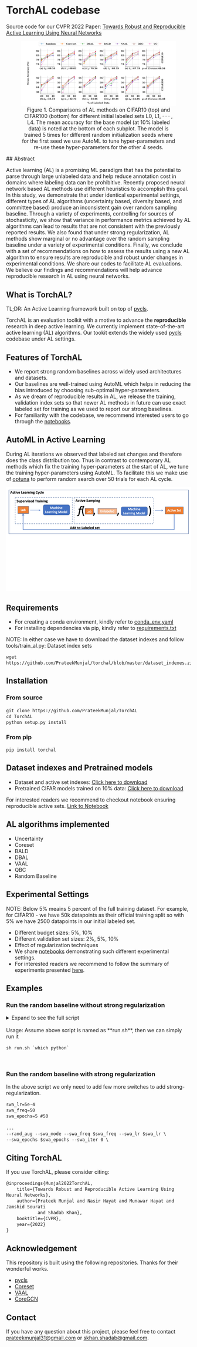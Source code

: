 # TorchAL codebase

Source code for our CVPR 2022 Paper: [Towards Robust and Reproducible Active Learning Using Neural Networks](https://arxiv.org/abs/2002.09564)

<figure>

<img src="https://raw.githubusercontent.com/PrateekMunjal/TorchAL/master/paper_images/cifar_five_lSet_statistics_latest_wo_cog_HR.png" alt="cifar_five_lSet_statistics_latest_wo_cog"/>
<figcaption align = "center">Figure 1. Comparisons of AL methods on CIFAR10 (top) and CIFAR100 (bottom) for different initial labeled sets L0, L1, · · · , L4. The mean accuracy for the base model (at 10% labeled data) is noted at the bottom of each subplot. The model is trained 5 times for different random initialization seeds where for the first seed we use AutoML to tune hyper-parameters and re-use these hyper-parameters for the other 4 seeds.</figcaption>
</figure>
## Abstract

Active learning (AL) is a promising ML paradigm that has the potential to parse through large unlabeled data 
and help reduce annotation cost in domains where labeling data can be prohibitive. Recently proposed neural 
network based AL methods use different heuristics to accomplish this goal. In this study, we demonstrate that 
under identical experimental settings, different types of AL algorithms (uncertainty based, diversity based, 
and committee based) produce an inconsistent gain over random sampling baseline. Through a variety of 
experiments, controlling for sources of stochasticity, we show that variance in performance metrics achieved 
by AL algorithms can lead to results that are not consistent with the previously reported results. We also 
found that under strong regularization, AL methods show marginal or no advantage over the random sampling 
baseline under a variety of experimental conditions. Finally, we conclude with a set of recommendations on 
how to assess the results using a new AL algorithm to ensure results are reproducible and robust under 
changes in experimental conditions. We share our codes to facilitate AL evaluations. We believe our findings 
and recommendations will help advance reproducible research in AL using neural networks.

## What is TorchAL?

TL;DR: An Active Learning framework built on top of [pycls](https://github.com/facebookresearch/pycls).

TorchAL is an evaluation toolkit with a motive to advance the **reproducible** research in deep active learning. We currently implement state-of-the-art 
active learning (AL) algorithms. Our tookit extends the widely used [pycls](https://github.com/facebookresearch/pycls) codebase under AL settings.

## Features of TorchAL

* We report strong random baselines across widely used architectures and datasets.
* Our baselines are well-trained using AutoML which helps in reducing the bias introduced by choosing sub-optimal hyper-parameters.
* As we dream of reproducible results in AL, we release the training, validation index sets so that newer AL methods in future can use exact labeled set for training as we used to report our strong baselines.
* For familiarity with the codebase, we recommend interested users to go through the [notebooks](https://github.com/PrateekMunjal/TorchAL/tree/master/notebooks). 

## AutoML in Active Learning

During AL iterations we observed that labeled set changes and therefore does the class distribution too. 
Thus in contrast to contemporary AL methods which fix the training hyper-parameters at the start of AL, we 
tune the training hyper-parameters using AutoML. To facilitate this we make use of [optuna](https://optuna.org/)
to perform random search over 50 trials for each AL cycle.

<!-- <img src="./paper_images/AL_cycles_anim.gif" />-->

<img src="https://raw.githubusercontent.com/PrateekMunjal/TorchAL/master/paper_images/AL_cycles_anim.gif" />

## Requirements
* For creating a conda environment, kindly refer to [conda_env.yaml](conda_env.yml)
* For installing dependencies via pip, kindly refer to [requirements.txt](requirements.txt)

NOTE: In either case we have to download the dataset indexes and follow tools/train_al.py:
Dataset index sets
```shell
wget https://github.com/PrateekMunjal/torchal/blob/master/dataset_indexes.zip

```

## Installation

### From source

```
git clone https://github.com/PrateekMunjal/TorchAL
cd TorchAL
python setup.py install
```

### From pip
```
pip install torchal
```

## Dataset indexes and Pretrained models

* Dataset and active set indexes: [Click here to download](https://github.com/PrateekMunjal/TorchAL/blob/master/dataset_indexes.zip)
* Pretrained CIFAR models trained on 10% data: [Click here to download](https://drive.google.com/drive/folders/102nZ5pCofBDncKDFQc9tnyvQ8__IcIOi)

For interested readers we recommend to checkout notebook ensuring reproducible active sets. [Link to Notebook](https://github.com/PrateekMunjal/TorchAL/blob/master/notebooks/Active_Sampling.ipynb)

## AL algorithms implemented

* Uncertainty
* Coreset
* BALD
* DBAL
* VAAL
* QBC
* Random Baseline

## Experimental Settings

NOTE: Below 5% meains 5 percent of the full training dataset. For example, for CIFAR10 - we have 50k datapoints as their official training split so with 5% we have 2500 datapoints in our initial labeled set.

* Different budget sizes: 5%, 10% 
* Different validation set sizes: 2%, 5%, 10%
* Effect of regularization techniques
* We share [notebooks](https://github.com/PrateekMunjal/TorchAL/tree/master/notebooks) demonstrating such different experimental settings. 
* For interested readers we recommend to follow the summary of experiments presented [here](https://github.com/PrateekMunjal/TorchAL/tree/master/experiment_settings).

## Examples

### Run the random baseline without strong regularization

<details>
  <summary>Expand to see the full script</summary>

```
pythonExec=$1

cd /raid/shadab/prateek/newcode

# script params
port=5035
sampling_fn=uncertainty
lSet_partition=1
base_seed=1
num_GPU=2
al_iterations=4 #7 #4
num_aml_trials=3 #50
budget_size=5000 #2500

dataset=CIFAR10
init_partition=10
step_partition=10
clf_epochs=5 #150
num_classes=10

log_iter=40

#Data arguments
train_dir=/raid/shadab/prateek/newcode/data/$dataset/train-$dataset/
test_dir=/raid/shadab/prateek/newcode/data/$dataset/test-$dataset/
lSetPath=/raid/shadab/prateek/newcode/data/$dataset/partition_$lSet_partition/lSet_$dataset.npy
uSetPath=/raid/shadab/prateek/newcode/data/$dataset/partition_$lSet_partition/uSet_$dataset.npy
valSetPath=/raid/shadab/prateek/newcode/data/$dataset/partition_$lSet_partition/valSet_$dataset.npy

#for lSet 1
out_dir=/raid/shadab/prateek/newcode/results 

# for other lSet Exps
# out_dir=/raid/shadab/prateek/newcode/results_lSetPartitions

#model_types: (i) wide_resnet_50 (ii) wide_resnet_28_10 (iii) wide_resnet_28_2

model_style=vgg_style
model_type=vgg #resnet_shake_shake
model_depth=16 #26

export CUDA_VISIBLE_DEVICES=0,1

$pythonExec tools/main_aml.py --n_GPU $num_GPU \
--port $port --sampling_fn $sampling_fn --lSet_partition $lSet_partition \
--seed_id $base_seed \
--init_partition $init_partition --step_partition $step_partition \
--dataset $dataset --budget_size $budget_size \
--out_dir $out_dir \
--num_aml_trials $num_aml_trials --num_classes $num_classes \
--al_max_iter $al_iterations \
--model_type $model_type --model_depth $model_depth \
--clf_epochs $clf_epochs \
--eval_period 1 --checkpoint_period 1 \
--lSetPath $lSetPath --uSetPath $uSetPath --valSetPath $valSetPath \
--train_dir $train_dir --test_dir $test_dir \
--dropout_iterations 25 \
--cfg configs/$dataset/$model_style/$model_type/R-18_4gpu_unreg.yaml \
--vaal_z_dim 32 --vaal_vae_bs 64 --vaal_epochs 15 \
--vaal_vae_lr 5e-4 --vaal_disc_lr 5e-4 --vaal_beta 1.0 --vaal_adv_param 1.0 \

```
</details>

<br>
Usage: Assume above script is named as **run.sh**, then we can simply run it 

```
sh run.sh `which python`
```

<br>

### Run the random baseline with strong regularization

In the above script we only need to add few more switches to add strong-regularization.

```
swa_lr=5e-4
swa_freq=50
swa_epochs=5 #50

...
--rand_aug --swa_mode --swa_freq $swa_freq --swa_lr $swa_lr \
--swa_epochs $swa_epochs --swa_iter 0 \

```

## Citing TorchAL

If you use TorchAL, please consider citing:

    @inproceedings{Munjal2022TorchAL,
        title={Towards Robust and Reproducible Active Learning Using Neural Networks}, 
        author={Prateek Munjal and Nasir Hayat and Munawar Hayat and Jamshid Sourati 
                and Shadab Khan},
        booktitle={CVPR},
        year={2022}
    }

## Acknowledgement 

This repository is built using the following repositories. Thanks for their wonderful works. 

* [pycls](https://github.com/facebookresearch/pycls)
* [Coreset](https://github.com/ozansener/active_learning_coreset)
* [VAAL](https://github.com/sinhasam/vaal)
* [CoreGCN](https://github.com/razvancaramalau/Sequential-GCN-for-Active-Learning)

## Contact

If you have any question about this project, please feel free to contact prateekmunjal31@gmail.com or skhan.shadab@gmail.com.